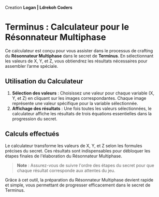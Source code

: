 Creation **Logan | Ldrekoh Coders**

# Terminus : Calculateur pour le Résonnateur Multiphase

Ce calculateur est conçu pour vous assister dans le processus de crafting du **Résonnateur Multiphase** dans le secret de **Terminus**. En sélectionnant les valeurs de X, Y, et Z, vous obtiendrez les résultats nécessaires pour assembler l’arme spéciale.

## Utilisation du Calculateur

1. **Sélection des valeurs** : Choisissez une valeur pour chaque variable (X, Y, et Z) en cliquant sur les images correspondantes. Chaque image représente une valeur spécifique pour la variable sélectionnée.
2. **Affichage des résultats** : Une fois toutes les valeurs sélectionnées, le calculateur affiche les résultats de trois équations essentielles dans la progression du secret.

## Calculs effectués

Le calculateur transforme les valeurs de X, Y, et Z selon les formules précises du secret. Ces résultats sont indispensables pour débloquer les étapes finales de l'élaboration du Résonnateur Multiphase.

> **Note** : Assurez-vous de suivre l'ordre des étapes du secret pour que chaque résultat corresponde aux attentes du jeu.

Grâce à cet outil, la préparation du Résonnateur Multiphase devient rapide et simple, vous permettant de progresser efficacement dans le secret de Terminus.
